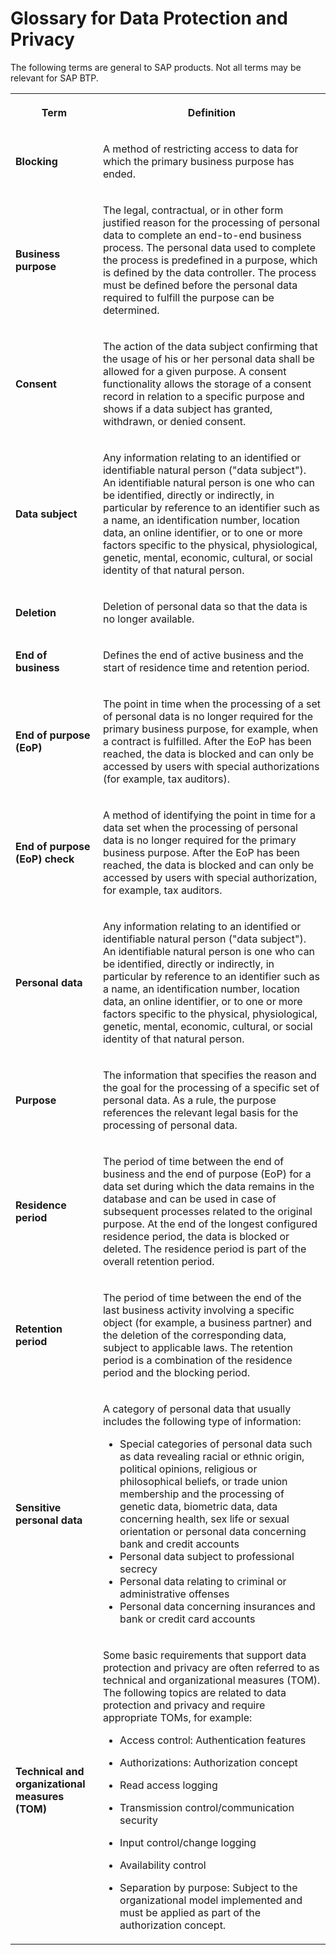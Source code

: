 <!-- loioa57e0ab085404ef483a8c99e50cbf91e -->

# Glossary for Data Protection and Privacy

The following terms are general to SAP products. Not all terms may be relevant for SAP BTP.






<table>
<tr>
<th>

Term



</th>
<th>

Definition



</th>
</tr>
<tr>
<td>

 **Blocking** 



</td>
<td>

A method of restricting access to data for which the primary business purpose has ended.



</td>
</tr>
<tr>
<td>

 **Business purpose** 



</td>
<td>

The legal, contractual, or in other form justified reason for the processing of personal data to complete an end-to-end business process. The personal data used to complete the process is predefined in a purpose, which is defined by the data controller. The process must be defined before the personal data required to fulfill the purpose can be determined.



</td>
</tr>
<tr>
<td>

 **Consent** 



</td>
<td>

The action of the data subject confirming that the usage of his or her personal data shall be allowed for a given purpose. A consent functionality allows the storage of a consent record in relation to a specific purpose and shows if a data subject has granted, withdrawn, or denied consent.



</td>
</tr>
<tr>
<td>

**Data subject**



</td>
<td>

Any information relating to an identified or identifiable natural person \("data subject"\). An identifiable natural person is one who can be identified, directly or indirectly, in particular by reference to an identifier such as a name, an identification number, location data, an online identifier, or to one or more factors specific to the physical, physiological, genetic, mental, economic, cultural, or social identity of that natural person.



</td>
</tr>
<tr>
<td>

 **Deletion** 



</td>
<td>

Deletion of personal data so that the data is no longer available.



</td>
</tr>
<tr>
<td>

 **End of business** 



</td>
<td>

Defines the end of active business and the start of residence time and retention period.



</td>
</tr>
<tr>
<td>

 **End of purpose \(EoP\)** 



</td>
<td>

The point in time when the processing of a set of personal data is no longer required for the primary business purpose, for example, when a contract is fulfilled. After the EoP has been reached, the data is blocked and can only be accessed by users with special authorizations \(for example, tax auditors\).



</td>
</tr>
<tr>
<td>

 **End of purpose \(EoP\) check** 



</td>
<td>

A method of identifying the point in time for a data set when the processing of personal data is no longer required for the primary business purpose. After the EoP has been reached, the data is blocked and can only be accessed by users with special authorization, for example, tax auditors.



</td>
</tr>
<tr>
<td>

 **Personal data** 



</td>
<td>

Any information relating to an identified or identifiable natural person \("data subject"\). An identifiable natural person is one who can be identified, directly or indirectly, in particular by reference to an identifier such as a name, an identification number, location data, an online identifier, or to one or more factors specific to the physical, physiological, genetic, mental, economic, cultural, or social identity of that natural person.



</td>
</tr>
<tr>
<td>

**Purpose**



</td>
<td>

The information that specifies the reason and the goal for the processing of a specific set of personal data. As a rule, the purpose references the relevant legal basis for the processing of personal data.



</td>
</tr>
<tr>
<td>

 **Residence period** 



</td>
<td>

The period of time between the end of business and the end of purpose \(EoP\) for a data set during which the data remains in the database and can be used in case of subsequent processes related to the original purpose. At the end of the longest configured residence period, the data is blocked or deleted. The residence period is part of the overall retention period.



</td>
</tr>
<tr>
<td>

 **Retention period** 



</td>
<td>

The period of time between the end of the last business activity involving a specific object \(for example, a business partner\) and the deletion of the corresponding data, subject to applicable laws. The retention period is a combination of the residence period and the blocking period.



</td>
</tr>
<tr>
<td>

 **Sensitive personal data** 



</td>
<td>

A category of personal data that usually includes the following type of information:

-   Special categories of personal data such as data revealing racial or ethnic origin, political opinions, religious or philosophical beliefs, or trade union membership and the processing of genetic data, biometric data, data concerning health, sex life or sexual orientation or personal data concerning bank and credit accounts
-   Personal data subject to professional secrecy
-   Personal data relating to criminal or administrative offenses
-   Personal data concerning insurances and bank or credit card accounts



</td>
</tr>
<tr>
<td>

 **Technical and organizational measures \(TOM\)** 



</td>
<td>

Some basic requirements that support data protection and privacy are often referred to as technical and organizational measures \(TOM\). The following topics are related to data protection and privacy and require appropriate TOMs, for example:

-   Access control: Authentication features

-   Authorizations: Authorization concept

-   Read access logging

-   Transmission control/communication security

-   Input control/change logging

-   Availability control

-   Separation by purpose: Subject to the organizational model implemented and must be applied as part of the authorization concept.




</td>
</tr>
</table>

